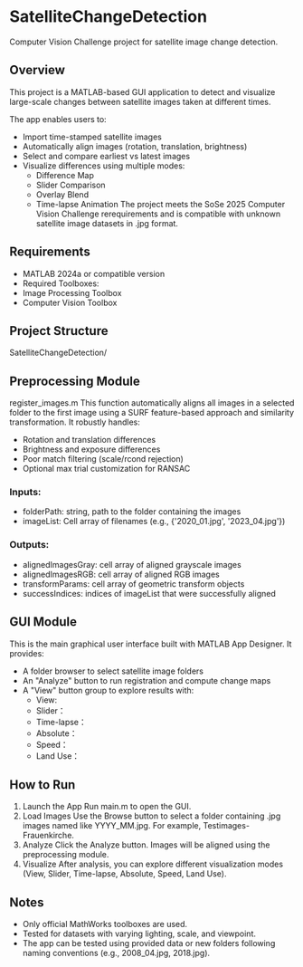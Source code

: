 # SatelliteChangeDetection
Computer Vision Challenge project for satellite image change detection.

## Overview
This project is a MATLAB-based GUI application to detect and visualize large-scale changes between satellite images taken at different times.  

The app enables users to:
- Import time-stamped satellite images
- Automatically align images (rotation, translation, brightness)
- Select and compare earliest vs latest images
- Visualize differences using multiple modes:
  - Difference Map
  - Slider Comparison
  - Overlay Blend
  - Time-lapse Animation
The project meets the SoSe 2025 Computer Vision Challenge rerequirements and is compatible with unknown satellite image datasets in .jpg format.

 ## Requirements
 - MATLAB 2024a or compatible version
 - Required Toolboxes:
  - Image Processing Toolbox
  - Computer Vision Toolbox
 
 ## Project Structure
 SatelliteChangeDetection/
 
 ## Preprocessing Module
 register_images.m
 This function automatically aligns all images in a selected folder to the first image using a SURF feature-based approach and similarity transformation. It robustly handles:
 - Rotation and translation differences
 - Brightness and exposure differences
 - Poor match filtering (scale/rcond rejection)
 - Optional max trial customization for RANSAC
 ### Inputs:
 - folderPath: string, path to the folder containing the images
 - imageList: Cell array of filenames (e.g., {'2020_01.jpg', '2023_04.jpg'})
 ### Outputs:
 - alignedImagesGray: cell array of aligned grayscale images
 - alignedImagesRGB:  cell array of aligned RGB images
 - transformParams:   cell array of geometric transform objects
 - successIndices:    indices of imageList that were successfully aligned

 ## GUI Module
 This is the main graphical user interface built with MATLAB App Designer. It provides:
 - A folder browser to select satellite image folders
 - An "Analyze" button to run registration and compute change maps
 - A "View" button group to explore results with:
   - View:
   - Slider：
   - Time-lapse：
   - Absolute：
   - Speed：
   - Land Use：

 ## How to Run
 1. Launch the App
    Run main.m to open the GUI.
 2. Load Images
    Use the Browse button to select a folder containing .jpg images named like YYYY_MM.jpg. For example, Testimages-Frauenkirche.
 3. Analyze
    Click the Analyze button. Images will be aligned using the preprocessing module.
 4. Visualize
    After analysis, you can explore different visualization modes (View, Slider, Time-lapse, Absolute, Speed, Land Use).

 ## Notes
 - Only official MathWorks toolboxes are used.
 - Tested for datasets with varying lighting, scale, and viewpoint.
 - The app can be tested using provided data or new folders following naming conventions (e.g., 2008_04.jpg, 2018.jpg). 
 
 
